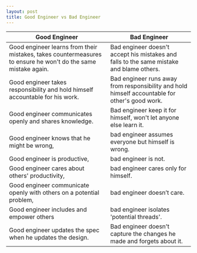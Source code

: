 ```yaml
---
layout: post
title: Good Engineer vs Bad Engineer
---
```


|Good Engineer|Bad Engineer|
|-------|-------|
|Good engineer learns from their mistakes, takes countermeasures to ensure he won't do the same mistake again. |Bad engineer doesn't accept his mistakes and falls to the same mistake and blame others.|
|Good engineer takes responsibility and hold himself accountable for his work. |Bad engineer runs away from responsibility and hold himself accountable for other's good work.|
|Good engineer communicates openly and shares knowledge. |Bad engineer keep it for himself, won't let anyone else learn it.|
|Good engineer knows that he might be wrong,| bad engineer assumes everyone but himself is wrong.|
|Good engineer is productive,| bad engineer is not.|
|Good engineer cares about others' productivity,| bad engineer cares only for himself.|
|Good engineer communicate openly with others on a potential problem,| bad engineer doesn’t care.|
|Good engineer includes and empower others| bad engineer isolates 'potential threads'.|
|Good engineer updates the spec when he updates the design.| Bad engineer doesn't capture the changes he made and forgets about it.|
